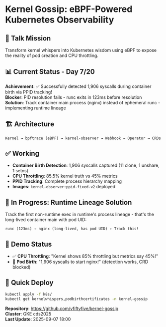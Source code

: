 # Kernel Gossip: eBPF-Powered Kubernetes Observability

## 🎯 Talk Mission
Transform kernel whispers into Kubernetes wisdom using eBPF to expose the reality of pod creation and CPU throttling.

## 📊 Current Status - Day 7/20
**Achievement**: ✅ Successfully detected 1,906 syscalls during container birth via PPID tracking!  
**Blocker**: PID resolution fails - runc exits in 123ms before resolution  
**Solution**: Track container main process (nginx) instead of ephemeral runc - implementing runtime lineage

## 🏗️ Architecture
```
Kernel → bpftrace (eBPF) → kernel-observer → Webhook → Operator → CRDs
```

## ✅ Working
- **Container Birth Detection**: 1,906 syscalls captured (11 clone, 1 unshare, 1 setns)
- **CPU Throttling**: 85.5% kernel truth vs 45% metrics  
- **PPID Tracking**: Complete process hierarchy mapping
- **Images**: `kernel-observer:ppid-fixed-v2` deployed

## 🚧 In Progress: Runtime Lineage Solution
Track the first non-runtime exec in runtime's process lineage - that's the long-lived container main with pod UID:
```
runc (123ms) → nginx (long-lived, has pod UID) ← Track this!
```

## 🎪 Demo Status
- ✅ **CPU Throttling**: "Kernel shows 85% throttling but metrics say 45%!"
- 🔧 **Pod Birth**: "1,906 syscalls to start nginx!" (detection works, CRD blocked)

## 📁 Quick Deploy
```bash
kubectl apply -f k8s/
kubectl get kernelwhispers,podbirthcertificates -n kernel-gossip
```

**Repository**: https://github.com/vfiftyfive/kernel-gossip  
**Cluster**: GKE cds2025  
**Last Update**: 2025-09-07 18:00